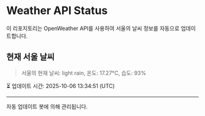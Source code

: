 
# Weather API Status

이 리포지토리는 OpenWeather API를 사용하여 서울의 날씨 정보를 자동으로 업데이트합니다.

## 현재 서울 날씨
> 서울의 현재 날씨: light rain, 온도: 17.27°C, 습도: 93%

⏳ 업데이트 시간: 2025-10-06 13:34:51 (UTC)

---
자동 업데이트 봇에 의해 관리됩니다.
